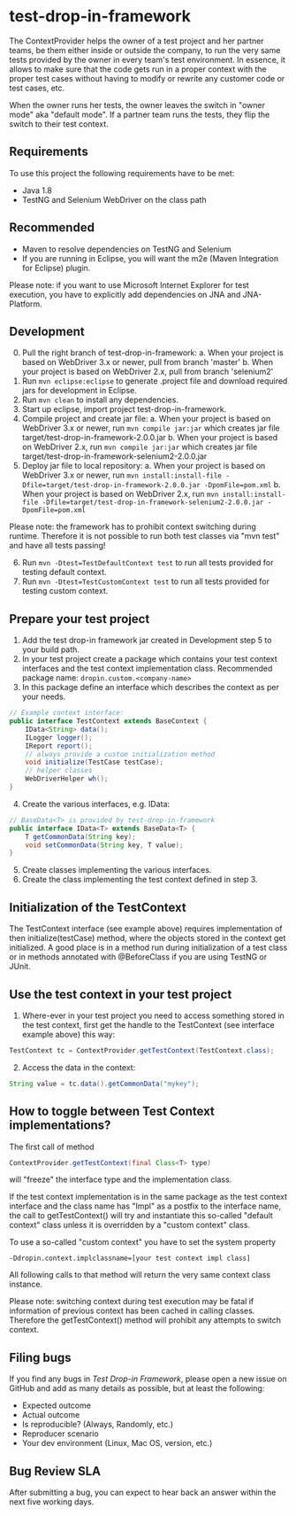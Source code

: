 # test-drop-in-framework
The ContextProvider helps the owner of a test project and her partner teams, be
them either inside or outside the company, to run the very same tests
provided by the owner in every team's test environment. In essence, it allows
to make sure that the code gets run in a proper context with the proper test
cases without having to modify or rewrite any customer code or test cases, etc.

When the owner runs her tests, the owner leaves the switch in "owner mode" aka
"default mode". If a partner team runs the tests, they flip the switch to their
test context.

## Requirements
To use this project the following requirements have to be met:
- Java 1.8
- TestNG and Selenium WebDriver on the class path

## Recommended
- Maven to resolve dependencies on TestNG and Selenium
- If you are running in Eclipse, you will want the m2e (Maven Integration for
Eclipse) plugin.

Please note: if you want to use Microsoft Internet Explorer for test execution,
you have to explicitly add dependencies on JNA and JNA-Platform.

## Development
0. Pull the right branch of test-drop-in-framework:
a. When your project is based on WebDriver 3.x or newer, pull from branch 'master'
b. When your project is based on WebDriver 2.x, pull from branch 'selenium2'
1. Run `mvn eclipse:eclipse` to generate .project file and download required jars
for development in Eclipse.
2. Run `mvn clean` to install any dependencies.
3. Start up eclipse, import project test-drop-in-framework.
4. Compile project and create jar file:
a. When your project is based on WebDriver 3.x or newer, run
`mvn compile jar:jar` which creates jar file target/test-drop-in-framework-2.0.0.jar
b. When your project is based on WebDriver 2.x, run
`mvn compile jar:jar` which creates jar file target/test-drop-in-framework-selenium2-2.0.0.jar
5. Deploy jar file to local repository:
a. When your project is based on WebDriver 3.x or newer, run
`mvn install:install-file -Dfile=target/test-drop-in-framework-2.0.0.jar -DpomFile=pom.xml`
b. When your project is based on WebDriver 2.x, run
`mvn install:install-file -Dfile=target/test-drop-in-framework-selenium2-2.0.0.jar -DpomFile=pom.xml`

Please note: the framework has to prohibit context switching during runtime.
Therefore it is not possible to run both test classes via "mvn test" and have all
tests passing!

6. Run `mvn -Dtest=TestDefaultContext test` to run all tests provided for testing
default context.
7. Run `mvn -Dtest=TestCustomContext test` to run all tests provided for testing
custom context.

## Prepare your test project
1. Add the test drop-in framework jar created in Development step 5 to your build path.
2. In your test project create a package which contains your test context interfaces
and the test context implementation class. Recommended package name:
`dropin.custom.<company-name>`
3. In this package define an interface which describes the context as per your needs.

```java
// Example context interface:
public interface TestContext extends BaseContext {
	IData<String> data();
	ILogger logger();
	IReport report();
	// always provide a custom initialization method
	void initialize(TestCase testCase);
	// helper classes
	WebDriverHelper wh();
}
```

4. Create the various interfaces, e.g. IData:

```java
// BaseData<T> is provided by test-drop-in-framework
public interface IData<T> extends BaseData<T> {
	T getCommonData(String key);
	void setCommonData(String key, T value);
}
```

5. Create classes implementing the various interfaces.
6. Create the class implementing the test context defined in step 3.

## Initialization of the TestContext

The TestContext interface (see example above) requires implementation of then
initialize(testCase) method, where the objects stored in the context get initialized.
A good place is in a method run during initialization of a test class or in methods
annotated with @BeforeClass if you are using TestNG or JUnit.  

## Use the test context in your test project
1. Where-ever in your test project you need to access something stored in the test
context, first get the handle to the TestContext (see interface example above) this way: 

```java
TestContext tc = ContextProvider.getTestContext(TestContext.class);
```

2. Access the data in the context:

```java
String value = tc.data().getCommonData("mykey");
```

## How to toggle between Test Context implementations?

The first call of method

```java
ContextProvider.getTestContext(final Class<T> type)
```

will "freeze" the interface type and the implementation class.

If the test context implementation is in the same package as the test context
interface and the class name has "Impl" as a postfix to the interface name, the
call to getTestContext() will try and instantiate this so-called "default context"
class unless it is overridden by a "custom context" class. 

To use a so-called "custom context" you have to set the system property

```
-Ddropin.context.implclassname=[your test context impl class]
```

All following calls to that method will return the very same context class instance.

Please note: switching context during test execution may be fatal if information
of previous context has been cached in calling classes. Therefore the
getTestContext() method will prohibit any attempts to switch context.

## Filing bugs

If you find any bugs in *Test Drop-in Framework*, please open a new issue on GitHub
and add as many details as possible, but at least the following:

- Expected outcome
- Actual outcome
- Is reproducible? (Always, Randomly, etc.)
- Reproducer scenario
- Your dev environment (Linux, Mac OS, version, etc.)

## Bug Review SLA

After submitting a bug, you can expect to hear back an answer within the next
five working days.

